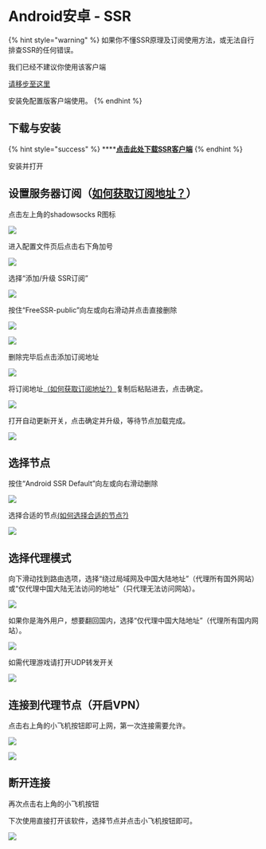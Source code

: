 # Android安卓 - SSR

{% hint style="warning" %}
如果你不懂SSR原理及订阅使用方法，或无法自行排查SSR的任何错误。 

我们已经不建议你使用该客户端 

[请移步至这里 ](https://down.zjnyd.top/)

安装免配置版客户端使用。
{% endhint %}

## **下载与安装**

{% hint style="success" %}
\*\*\*\*[**点击此处下载SSR客户端**](https://slowergz.cn-gd.ufileos.com/shadowsocksr-release.apk)
{% endhint %}

安装并打开

## **设置服务器订阅（**[**如何获取订阅地址？**](../wang-zhan-shi-yong/fu-wu-qi-ding-yue.md)**）**

点击左上角的shadowsocks R图标

![](https://cdn.slowerssr.top/docs/Android/ia_100000000293.png)

进入配置文件页后点击右下角加号

![](https://cdn.slowerssr.top/docs/Android/ia_100000000292.jpg)

选择“添加/升级 SSR订阅”

![](https://cdn.slowerssr.top/docs/Android/ia_100000000291.jpg)

按住“FreeSSR-public”向左或向右滑动并点击直接删除

![](https://cdn.slowerssr.top/docs/Android/ia_100000000294.png)

![](https://cdn.slowerssr.top/docs/Android/ia_100000000290.png)

删除完毕后点击添加订阅地址

![](https://cdn.slowerssr.top/docs/Android/ia_100000000295.png)

将订阅地址[（如何获取订阅地址?）](../wang-zhan-shi-yong/fu-wu-qi-ding-yue.md)复制后粘贴进去，点击确定。

![](https://cdn.slowerssr.top/docs/Android/ia_100000000297.png)

打开自动更新开关，点击确定并升级，等待节点加载完成。

![](https://cdn.slowerssr.top/docs/Android/ia_100000000298.jpg)

## **选择节点**

按住“Android SSR Default”向左或向右滑动删除

![](https://cdn.slowerssr.top/docs/Android/ia_100000000296.png)

选择合适的节点[\(如何选择合适的节点?\)](../wang-zhan-shi-yong/jie-dian-tui-jian.md)

![](https://cdn.slowerssr.top/docs/Android/ia_100000000299.jpg)

## **选择代理模式**

向下滑动找到路由选项，选择“绕过局域网及中国大陆地址”（代理所有国外网站）或“仅代理中国大陆无法访问的地址”（只代理无法访问网站）。

![](https://cdn.slowerssr.top/docs/Android/ia_100000000303.gif)

如果你是海外用户，想要翻回国内，选择“仅代理中国大陆地址”（代理所有国内网站）。

![](https://cdn.slowerssr.top/docs/Android/ia_100000000302.png)

如需代理游戏请打开UDP转发开关

![](https://cdn.slowerssr.top/docs/Android/ia_100000000304.png)

## 连接到代理节点（开启VPN）

点击右上角的小飞机按钮即可上网，第一次连接需要允许。

![](https://cdn.slowerssr.top/docs/Android/ia_100000000300.png)

![](https://cdn.slowerssr.top/docs/Android/ia_100000000301.png)

## **断开连接**

再次点击右上角的小飞机按钮

下次使用直接打开该软件，选择节点并点击小飞机按钮即可。

![](https://cdn.slowerssr.top/docs/Android/ia_100000000305.png)

